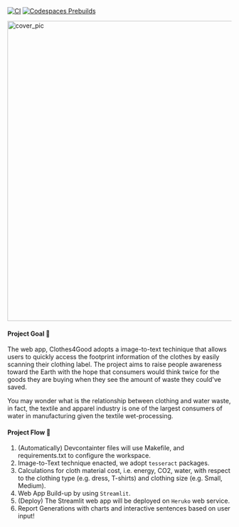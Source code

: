 [![CI](https://github.com/nogibjj/mlops-template/actions/workflows/cicd.yml/badge.svg?branch=GPU)](https://github.com/nogibjj/mlops-template/actions/workflows/cicd.yml)
[![Codespaces Prebuilds](https://github.com/nogibjj/mlops-template/actions/workflows/codespaces/create_codespaces_prebuilds/badge.svg?branch=GPU)](https://github.com/nogibjj/mlops-template/actions/workflows/codespaces/create_codespaces_prebuilds)

<img width="675" alt="cover_pic" src="https://user-images.githubusercontent.com/112578755/197401108-9d2b6e15-add4-4174-9072-6b82acd79143.png">

#### Project Goal :seedling:
The web app, Clothes4Good adopts a image-to-text techinique that allows users to quickly access the footprint information of the clothes by easily scanning their clothing label. The project aims to raise people awareness toward the Earth with the hope that consumers would think twice for the goods they are buying when they see the amount of waste they could've saved. 

You may wonder what is the relationship between clothing and water waste, in fact, the textile and apparel industry is one of the largest consumers of water in manufacturing given the textile wet-processing. 


#### Project Flow 💚
1. (Automatically) Devcontainter files will use Makefile, and requirements.txt to configure the workspace.
2. Image-to-Text technique enacted, we adopt `tesseract` packages.
3. Calculations for cloth material cost, i.e. energy, CO2, water, with respect to the clothing type   (e.g. dress, T-shirts) and clothing size (e.g. Small, Medium).
4. Web App Build-up by using `Streamlit`.
5. (Deploy) The Streamlit web app will be deployed on `Heruko` web service.
6. Report Generations with charts and interactive sentences based on user input!


